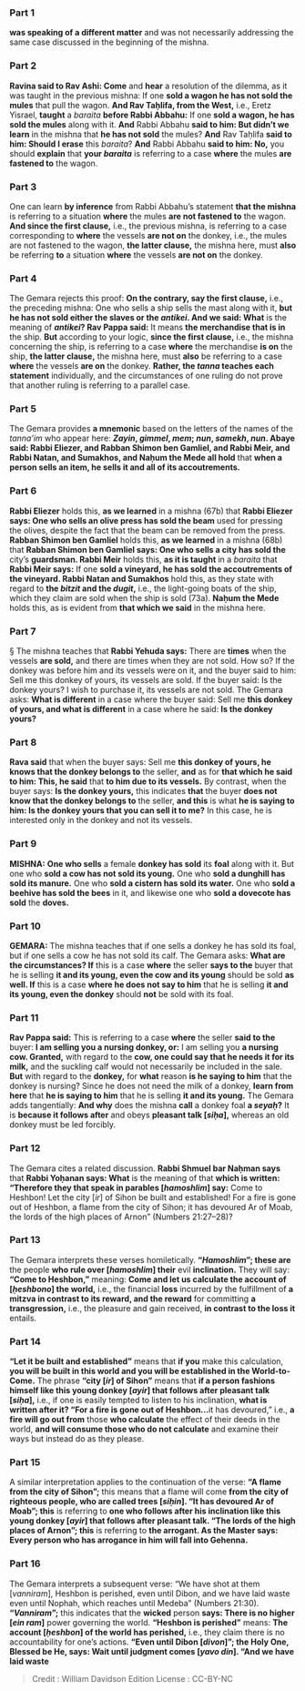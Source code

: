 
### Part 1
<b>was speaking of a different matter</b> and was not necessarily addressing the same case discussed in the beginning of the mishna.

### Part 2
<b>Ravina said to Rav Ashi: Come</b> and <b>hear</b> a resolution of the dilemma, as it was taught in the previous mishna: If one <b>sold a wagon he has not sold the mules</b> that pull the wagon. <b>And Rav Taḥlifa, from the West,</b> i.e., Eretz Yisrael, <b>taught</b> a <i>baraita</i> <b>before Rabbi Abbahu:</b> If one <b>sold a wagon, he has sold the mules</b> along with it. <b>And</b> Rabbi Abbahu <b>said to him: But didn’t we learn</b> in the mishna that <b>he has not sold</b> the mules? <b>And</b> Rav Taḥlifa <b>said to him: Should I erase</b> this <i>baraita</i>? <b>And</b> Rabbi Abbahu <b>said to him: No,</b> you should <b>explain</b> that <b>your <i>baraita</i></b> is referring to a case <b>where</b> the mules <b>are fastened to</b> the wagon.

### Part 3
One can learn <b>by inference</b> from Rabbi Abbahu’s statement <b>that the mishna</b> is referring to a situation <b>where</b> the mules <b>are not fastened to</b> the wagon. <b>And since the first clause,</b> i.e., the previous mishna, is referring to a case corresponding to <b>where</b> the vessels <b>are not on</b> the donkey, i.e., the mules are not fastened to the wagon, <b>the latter clause,</b> the mishna here, must <b>also</b> be referring <b>to</b> a situation <b>where</b> the vessels <b>are not on</b> the donkey.

### Part 4
The Gemara rejects this proof: <b>On the contrary, say the first clause,</b> i.e., the preceding mishna: One who sells a ship sells the mast along with it, <b>but he has not sold either the slaves or the <i>antikei</i>. And we said: What</b> is the meaning of <b><i>antikei</i>? Rav Pappa said:</b> It means <b>the merchandise that is in</b> the ship. <b>But</b> according to your logic, <b>since the first clause,</b> i.e., the mishna concerning the ship, is referring to a case <b>where</b> the merchandise <b>is on</b> the ship, <b>the latter clause,</b> the mishna here, must <b>also</b> be referring to a case <b>where</b> the vessels <b>are on</b> the donkey. <b>Rather, the <i>tanna</i> teaches each statement</b> individually, and the circumstances of one ruling do not prove that another ruling is referring to a parallel case.

### Part 5
The Gemara provides <b>a mnemonic</b> based on the letters of the names of the <i>tanna’im</i> who appear here: <b><i>Zayin</i>, <i>gimmel</i>, <i>mem</i>; <i>nun</i>, <i>samekh</i>, <i>nun</i>. Abaye said: Rabbi Eliezer, and Rabban Shimon ben Gamliel, and Rabbi Meir, and Rabbi Natan, and Sumakhos, and Naḥum the Mede all hold</b> that <b>when a person sells an item, he sells it and all of its accoutrements.</b>

### Part 6
<b>Rabbi Eliezer</b> holds this, <b>as we learned</b> in a mishna (67b) that <b>Rabbi Eliezer says: One who sells an olive press has sold the beam</b> used for pressing the olives, despite the fact that the beam can be removed from the press. <b>Rabban Shimon ben Gamliel</b> holds this, <b>as we learned</b> in a mishna (68b) that <b>Rabban Shimon ben Gamliel says: One who sells a city has sold the</b> city’s <b>guardsman. Rabbi Meir</b> holds this, <b>as it is taught</b> in a <i>baraita</i> that <b>Rabbi Meir says:</b> If one <b>sold a vineyard, he has sold the accoutrements of the vineyard. Rabbi Natan and Sumakhos</b> hold this, as they state with regard to <b>the <i>bitzit</i> and the <i>dugit</i>,</b> i.e., the light-going boats of the ship, which they claim are sold when the ship is sold (73a). <b>Naḥum the Mede</b> holds this, as is evident from <b>that which we said</b> in the mishna here.

### Part 7
§ The mishna teaches that <b>Rabbi Yehuda says:</b> There are <b>times</b> when the vessels <b>are sold,</b> and there are times when they are not sold. How so? If the donkey was before him and its vessels were on it, and the buyer said to him: Sell me this donkey of yours, its vessels are sold. If the buyer said: Is the donkey yours? I wish to purchase it, its vessels are not sold. The Gemara asks: <b>What is different</b> in a case where the buyer said: Sell me <b>this donkey of yours, and what is different</b> in a case where he said: <b>Is the donkey yours?</b>

### Part 8
<b>Rava said</b> that when the buyer says: Sell me <b>this donkey of yours, he knows that the donkey belongs to</b> the seller, <b>and</b> as for <b>that which he said to him: This, he said</b> that <b>to him due to its vessels.</b> By contrast, when the buyer says: <b>Is the donkey yours,</b> this indicates <b>that</b> the buyer <b>does not know that the donkey belongs to</b> the seller, <b>and this</b> is what <b>he is saying to him: Is the donkey yours that you can sell it to me?</b> In this case, he is interested only in the donkey and not its vessels.

### Part 9
<strong>MISHNA:</strong> <b>One who sells</b> a female <b>donkey has sold</b> its <b>foal</b> along with it. But one who <b>sold a cow has not sold its young.</b> One who <b>sold a dunghill has sold its manure.</b> One who <b>sold a cistern has sold its water.</b> One who <b>sold a beehive has sold the bees</b> in it, and likewise one who <b>sold a dovecote has sold</b> the <b>doves.</b>

### Part 10
<strong>GEMARA:</strong> The mishna teaches that if one sells a donkey he has sold its foal, but if one sells a cow he has not sold its calf. The Gemara asks: <b>What are the circumstances? If</b> this is a case <b>where</b> the seller <b>says to the</b> buyer that he is selling <b>it and its young, even the cow and its young</b> should be sold <b>as well. If</b> this is a case <b>where he does not say to him</b> that he is selling <b>it and its young, even the donkey</b> should <b>not</b> be sold with its foal.

### Part 11
<b>Rav Pappa said:</b> This is referring to a case <b>where</b> the seller <b>said to the</b> buyer: <b>I am selling you a nursing donkey, or:</b> I am selling you <b>a nursing cow. Granted,</b> with regard to the <b>cow, one could say that he needs it for its milk,</b> and the suckling calf would not necessarily be included in the sale. <b>But</b> with regard to the <b>donkey,</b> for <b>what</b> reason <b>is he saying to him</b> that the donkey is nursing? Since he does not need the milk of a donkey, <b>learn from here</b> that <b>he is saying to him</b> that he is selling <b>it and its young.</b> The Gemara adds tangentially: <b>And why</b> does the mishna <b>call</b> a donkey foal <b>a <i>seyaḥ</i>?</b> It is <b>because it follows after</b> and obeys <b>pleasant talk [<i>siḥa</i>],</b> whereas an old donkey must be led forcibly.

### Part 12
The Gemara cites a related discussion. <b>Rabbi Shmuel bar Naḥman says</b> that <b>Rabbi Yoḥanan says: What</b> is the meaning of that <b>which is written: “Therefore they that speak in parables [<i>hamoshlim</i>] say:</b> Come to Heshbon! Let the city [<i>ir</i>] of Sihon be built and established! For a fire is gone out of Heshbon, a flame from the city of Sihon; it has devoured Ar of Moab, the lords of the high places of Arnon” (Numbers 21:27–28)?

### Part 13
The Gemara interprets these verses homiletically. <b>“<i>Hamoshlim</i>”; these are</b> the people <b>who rule over [<i>hamoshlim</i>] their</b> evil <b>inclination.</b> They will say: <b>“Come to Heshbon,”</b> meaning: <b>Come and let us calculate the account of [<i>ḥeshbono</i>] the world,</b> i.e., the financial <b>loss</b> incurred by the fulfillment of <b>a mitzva in contrast to its reward, and the reward</b> for committing <b>a transgression,</b> i.e., the pleasure and gain received, <b>in contrast to the loss it</b> entails.

### Part 14
<b>“Let it be built and established”</b> means that <b>if you</b> make this calculation, <b>you will be built in this world and you will be established in the World-to-Come.</b> The phrase <b>“city [<i>ir</i>] of Sihon”</b> means that <b>if a person fashions himself like this young donkey [<i>ayir</i>] that follows after pleasant talk [<i>siḥa</i>],</b> i.e., if one is easily tempted to listen to his inclination, <b>what is written after it? “For a fire is gone out of Heshbon…</b>it has devoured,” i.e., <b>a fire will go out from</b> those <b>who calculate</b> the effect of their deeds in the world, <b>and will consume those who do not calculate</b> and examine their ways but instead do as they please.

### Part 15
A similar interpretation applies to the continuation of the verse: <b>“A flame from the city of Sihon”;</b> this means that a flame will come <b>from the city of righteous people, who are called trees [<i>siḥin</i>]. “It has devoured Ar of Moab”; this</b> is referring to <b>one who follows after his inclination like this young donkey [<i>ayir</i>] that follows after pleasant talk. “The lords of the high places of Arnon”; this</b> is referring to <b>the arrogant. As the Master says: Every person who has arrogance in him will fall into Gehenna.</b>

### Part 16
The Gemara interprets a subsequent verse: “We have shot at them [<i>vanniram</i>], Heshbon is perished, even until Dibon, and we have laid waste even until Nophah, which reaches until Medeba” (Numbers 21:30). <b>“<i>Vanniram</i>”;</b> this indicates that the <b>wicked</b> person <b>says: There is no higher [<i>ein ram</i>]</b> power governing the world. <b>“Heshbon is perished”</b> means: <b>The account [<i>ḥeshbon</i>] of the world has perished,</b> i.e., they claim there is no accountability for one’s actions. <b>“Even until Dibon [<i>divon</i>]”; the Holy One, Blessed be He, says: Wait until judgment comes [<i>yavo din</i>]. “And we have laid waste</b>

>Credit : William Davidson Edition
>License : CC-BY-NC